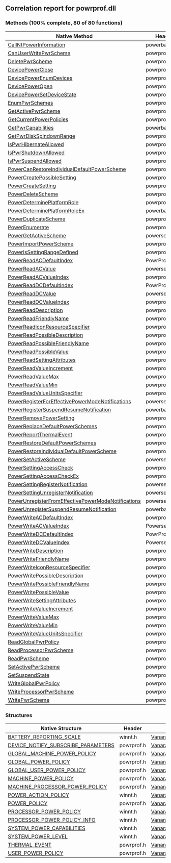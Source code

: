 ## Correlation report for powrprof.dll  
### Methods (100% complete, 80 of 80 functions)  
Native Method | Header | Managed Method  
--- | --- | ---  
[CallNtPowerInformation](http://msdn2.microsoft.com/en-us/library/adc0052d-e2dd-4c55-996c-6af8f5987d79) | powerbase.h | [Vanara.PInvoke.PowrProf.CallNtPowerInformation](https://github.com/dahall/Vanara/search?l=C%23&q=CallNtPowerInformation)  
[CanUserWritePwrScheme](http://msdn2.microsoft.com/en-us/library/3989da98-aa01-4c63-a74c-ce7ba18278c1) | powrprof.h | [Vanara.PInvoke.PowrProf.CanUserWritePwrScheme](https://github.com/dahall/Vanara/search?l=C%23&q=CanUserWritePwrScheme)  
[DeletePwrScheme](http://msdn2.microsoft.com/en-us/library/c9513835-00c4-4260-a8b6-d947539c9dd1) | powrprof.h | [Vanara.PInvoke.PowrProf.DeletePwrScheme](https://github.com/dahall/Vanara/search?l=C%23&q=DeletePwrScheme)  
[DevicePowerClose](http://msdn2.microsoft.com/en-us/library/60f871bc-08b7-41d1-ba37-688ab68fb9b3) | powrprof.h | [Vanara.PInvoke.PowrProf.DevicePowerClose](https://github.com/dahall/Vanara/search?l=C%23&q=DevicePowerClose)  
[DevicePowerEnumDevices](http://msdn2.microsoft.com/en-us/library/bb67634c-69d9-4194-ac27-4f9740d73a1a) | powrprof.h | [Vanara.PInvoke.PowrProf.DevicePowerEnumDevices](https://github.com/dahall/Vanara/search?l=C%23&q=DevicePowerEnumDevices)  
[DevicePowerOpen](http://msdn2.microsoft.com/en-us/library/1f0e8ee6-cd9e-468a-ba9a-f11e17852f89) | powrprof.h | [Vanara.PInvoke.PowrProf.DevicePowerOpen](https://github.com/dahall/Vanara/search?l=C%23&q=DevicePowerOpen)  
[DevicePowerSetDeviceState](http://msdn2.microsoft.com/en-us/library/300842ae-d7d4-42c2-959c-e1713f466d32) | powrprof.h | [Vanara.PInvoke.PowrProf.DevicePowerSetDeviceState](https://github.com/dahall/Vanara/search?l=C%23&q=DevicePowerSetDeviceState)  
[EnumPwrSchemes](http://msdn2.microsoft.com/en-us/library/5e9e10b4-84c3-40ec-8de9-220d13795403) | powrprof.h | [Vanara.PInvoke.PowrProf.EnumPwrSchemes](https://github.com/dahall/Vanara/search?l=C%23&q=EnumPwrSchemes)  
[GetActivePwrScheme](http://msdn2.microsoft.com/en-us/library/2a321372-40ff-4292-8b66-db3f794e5f53) | powrprof.h | [Vanara.PInvoke.PowrProf.GetActivePwrScheme](https://github.com/dahall/Vanara/search?l=C%23&q=GetActivePwrScheme)  
[GetCurrentPowerPolicies](http://msdn2.microsoft.com/en-us/library/9a834fb6-35ae-4d36-885c-0d81cd39e9a6) | powrprof.h | [Vanara.PInvoke.PowrProf.GetCurrentPowerPolicies](https://github.com/dahall/Vanara/search?l=C%23&q=GetCurrentPowerPolicies)  
[GetPwrCapabilities](http://msdn2.microsoft.com/en-us/library/bb5cec5f-8d45-4158-824a-023f92af9b69) | powerbase.h | [Vanara.PInvoke.PowrProf.GetPwrCapabilities](https://github.com/dahall/Vanara/search?l=C%23&q=GetPwrCapabilities)  
[GetPwrDiskSpindownRange](http://msdn2.microsoft.com/en-us/library/c56f679d-512a-4bf9-89dc-8905bba8c6ce) | powrprof.h | [Vanara.PInvoke.PowrProf.GetPwrDiskSpindownRange](https://github.com/dahall/Vanara/search?l=C%23&q=GetPwrDiskSpindownRange)  
[IsPwrHibernateAllowed](http://msdn2.microsoft.com/en-us/library/fe9d06a8-c021-4cf4-9782-04519f370c5b) | powrprof.h | [Vanara.PInvoke.PowrProf.IsPwrHibernateAllowed](https://github.com/dahall/Vanara/search?l=C%23&q=IsPwrHibernateAllowed)  
[IsPwrShutdownAllowed](http://msdn2.microsoft.com/en-us/library/e48d6f67-225b-40f7-902b-0e65112303b9) | powrprof.h | [Vanara.PInvoke.PowrProf.IsPwrShutdownAllowed](https://github.com/dahall/Vanara/search?l=C%23&q=IsPwrShutdownAllowed)  
[IsPwrSuspendAllowed](http://msdn2.microsoft.com/en-us/library/66ef2402-b1b8-432e-b47d-240d255fc907) | powrprof.h | [Vanara.PInvoke.PowrProf.IsPwrSuspendAllowed](https://github.com/dahall/Vanara/search?l=C%23&q=IsPwrSuspendAllowed)  
[PowerCanRestoreIndividualDefaultPowerScheme](http://msdn2.microsoft.com/en-us/library/8f29c993-b237-4302-a48b-05368ead9a44) | powrprof.h | [Vanara.PInvoke.PowrProf.PowerCanRestoreIndividualDefaultPowerScheme](https://github.com/dahall/Vanara/search?l=C%23&q=PowerCanRestoreIndividualDefaultPowerScheme)  
[PowerCreatePossibleSetting](http://msdn2.microsoft.com/en-us/library/a7297dbe-8ea5-4097-a0b3-2740f99acbaf) | powrprof.h | [Vanara.PInvoke.PowrProf.PowerCreatePossibleSetting](https://github.com/dahall/Vanara/search?l=C%23&q=PowerCreatePossibleSetting)  
[PowerCreateSetting](http://msdn2.microsoft.com/en-us/library/84b46096-a83b-4041-8ecb-e95c6189480b) | powrprof.h | [Vanara.PInvoke.PowrProf.PowerCreateSetting](https://github.com/dahall/Vanara/search?l=C%23&q=PowerCreateSetting)  
[PowerDeleteScheme](http://msdn2.microsoft.com/en-us/library/5f9969a1-e598-4ca8-a5b8-f8bb3410223d) | powrprof.h | [Vanara.PInvoke.PowrProf.PowerDeleteScheme](https://github.com/dahall/Vanara/search?l=C%23&q=PowerDeleteScheme)  
[PowerDeterminePlatformRole](http://msdn2.microsoft.com/en-us/library/a0311454-3908-49a6-95c0-c118dca259ac) | powrprof.h | [Vanara.PInvoke.PowrProf.PowerDeterminePlatformRole](https://github.com/dahall/Vanara/search?l=C%23&q=PowerDeterminePlatformRole)  
[PowerDeterminePlatformRoleEx](http://msdn2.microsoft.com/en-us/library/64b597d3-ca7a-4ff7-8527-72c3625147cd) | powerbase.h | [Vanara.PInvoke.PowrProf.PowerDeterminePlatformRoleEx](https://github.com/dahall/Vanara/search?l=C%23&q=PowerDeterminePlatformRoleEx)  
[PowerDuplicateScheme](http://msdn2.microsoft.com/en-us/library/e58dee69-309c-4b52-bf28-f54b300801b9) | powrprof.h | [Vanara.PInvoke.PowrProf.PowerDuplicateScheme](https://github.com/dahall/Vanara/search?l=C%23&q=PowerDuplicateScheme)  
[PowerEnumerate](http://msdn2.microsoft.com/en-us/library/5b2c8263-d916-4909-be56-ec784537bdc3) | powrprof.h | [Vanara.PInvoke.PowrProf.PowerEnumerate](https://github.com/dahall/Vanara/search?l=C%23&q=PowerEnumerate)  
[PowerGetActiveScheme](http://msdn2.microsoft.com/en-us/library/cd72562c-8987-40c1-89c7-04a95b5f1fd0) | powersetting.h | [Vanara.PInvoke.PowrProf.PowerGetActiveScheme](https://github.com/dahall/Vanara/search?l=C%23&q=PowerGetActiveScheme)  
[PowerImportPowerScheme](http://msdn2.microsoft.com/en-us/library/84ba8cb6-13ad-459b-b154-c495aaeb67f3) | powrprof.h | [Vanara.PInvoke.PowrProf.PowerImportPowerScheme](https://github.com/dahall/Vanara/search?l=C%23&q=PowerImportPowerScheme)  
[PowerIsSettingRangeDefined](http://msdn2.microsoft.com/en-us/library/7babaf7b-ecb3-4b29-917e-2ed63bad4a38) | powrprof.h | [Vanara.PInvoke.PowrProf.PowerIsSettingRangeDefined](https://github.com/dahall/Vanara/search?l=C%23&q=PowerIsSettingRangeDefined)  
[PowerReadACDefaultIndex](http://msdn2.microsoft.com/en-us/library/aa372733) | PowrProf.h | [Vanara.PInvoke.PowrProf.PowerReadACDefaultIndex](https://github.com/dahall/Vanara/search?l=C%23&q=PowerReadACDefaultIndex)  
[PowerReadACValue](http://msdn2.microsoft.com/en-us/library/b0afaf75-72cc-48a3-bbf2-0000cb85f2e2) | powersetting.h | [Vanara.PInvoke.PowrProf.PowerReadACValue](https://github.com/dahall/Vanara/search?l=C%23&q=PowerReadACValue)  
[PowerReadACValueIndex](http://msdn2.microsoft.com/en-us/library/e8760e78-78cd-4652-94b1-f42a72df5db2) | powrprof.h | [Vanara.PInvoke.PowrProf.PowerReadACValueIndex](https://github.com/dahall/Vanara/search?l=C%23&q=PowerReadACValueIndex)  
[PowerReadDCDefaultIndex](http://msdn2.microsoft.com/en-us/library/aa372736) | PowrProf.h | [Vanara.PInvoke.PowrProf.PowerReadDCDefaultIndex](https://github.com/dahall/Vanara/search?l=C%23&q=PowerReadDCDefaultIndex)  
[PowerReadDCValue](http://msdn2.microsoft.com/en-us/library/c439c478-e882-41bf-a95a-82d36382174b) | powersetting.h | [Vanara.PInvoke.PowrProf.PowerReadDCValue](https://github.com/dahall/Vanara/search?l=C%23&q=PowerReadDCValue)  
[PowerReadDCValueIndex](http://msdn2.microsoft.com/en-us/library/91ba83bd-3e28-4933-a1ad-0cd8414fee37) | powrprof.h | [Vanara.PInvoke.PowrProf.PowerReadDCValueIndex](https://github.com/dahall/Vanara/search?l=C%23&q=PowerReadDCValueIndex)  
[PowerReadDescription](http://msdn2.microsoft.com/en-us/library/3c264f4f-fd1b-466b-ba76-fe78593a3628) | powrprof.h | [Vanara.PInvoke.PowrProf.PowerReadDescription](https://github.com/dahall/Vanara/search?l=C%23&q=PowerReadDescription)  
[PowerReadFriendlyName](http://msdn2.microsoft.com/en-us/library/e6e46bbf-f9be-4dee-8976-df48bb1ccdf4) | powrprof.h | [Vanara.PInvoke.PowrProf.PowerReadFriendlyName](https://github.com/dahall/Vanara/search?l=C%23&q=PowerReadFriendlyName)  
[PowerReadIconResourceSpecifier](http://msdn2.microsoft.com/en-us/library/d9454acd-7a4a-4f54-b614-beee8763f1ef) | powrprof.h | [Vanara.PInvoke.PowrProf.PowerReadIconResourceSpecifier](https://github.com/dahall/Vanara/search?l=C%23&q=PowerReadIconResourceSpecifier)  
[PowerReadPossibleDescription](http://msdn2.microsoft.com/en-us/library/e803dc6b-706a-49fc-8c8d-ba9b0ccf8491) | powrprof.h | [Vanara.PInvoke.PowrProf.PowerReadPossibleDescription](https://github.com/dahall/Vanara/search?l=C%23&q=PowerReadPossibleDescription)  
[PowerReadPossibleFriendlyName](http://msdn2.microsoft.com/en-us/library/38f3c5f4-ec65-47f0-b15c-36cd2b1e2813) | powrprof.h | [Vanara.PInvoke.PowrProf.PowerReadPossibleFriendlyName](https://github.com/dahall/Vanara/search?l=C%23&q=PowerReadPossibleFriendlyName)  
[PowerReadPossibleValue](http://msdn2.microsoft.com/en-us/library/453f3db0-537d-4f24-a62c-d12b44b5e019) | powrprof.h | [Vanara.PInvoke.PowrProf.PowerReadPossibleValue](https://github.com/dahall/Vanara/search?l=C%23&q=PowerReadPossibleValue)  
[PowerReadSettingAttributes](http://msdn2.microsoft.com/en-us/library/9f430da2-7c8d-43e2-ab8a-d9af1bb7538f) | powrprof.h | [Vanara.PInvoke.PowrProf.PowerReadSettingAttributes](https://github.com/dahall/Vanara/search?l=C%23&q=PowerReadSettingAttributes)  
[PowerReadValueIncrement](http://msdn2.microsoft.com/en-us/library/f5aa19c5-67ea-4a87-be87-b3bf3d9dd5a4) | powrprof.h | [Vanara.PInvoke.PowrProf.PowerReadValueIncrement](https://github.com/dahall/Vanara/search?l=C%23&q=PowerReadValueIncrement)  
[PowerReadValueMax](http://msdn2.microsoft.com/en-us/library/577c7726-cba5-492b-9c9b-bbd815a70ddf) | powrprof.h | [Vanara.PInvoke.PowrProf.PowerReadValueMax](https://github.com/dahall/Vanara/search?l=C%23&q=PowerReadValueMax)  
[PowerReadValueMin](http://msdn2.microsoft.com/en-us/library/4a28cc2e-359b-45b3-8d2f-2f88baebb9c1) | powrprof.h | [Vanara.PInvoke.PowrProf.PowerReadValueMin](https://github.com/dahall/Vanara/search?l=C%23&q=PowerReadValueMin)  
[PowerReadValueUnitsSpecifier](http://msdn2.microsoft.com/en-us/library/48ad80b7-f89a-4dad-a991-056ce41d6975) | powrprof.h | [Vanara.PInvoke.PowrProf.PowerReadValueUnitsSpecifier](https://github.com/dahall/Vanara/search?l=C%23&q=PowerReadValueUnitsSpecifier)  
[PowerRegisterForEffectivePowerModeNotifications](http://msdn2.microsoft.com/en-us/library/3C87643F-A8DA-4230-A216-8F46629BB6FB) | powersetting.h | [Vanara.PInvoke.PowrProf.PowerRegisterForEffectivePowerModeNotifications](https://github.com/dahall/Vanara/search?l=C%23&q=PowerRegisterForEffectivePowerModeNotifications)  
[PowerRegisterSuspendResumeNotification](http://msdn2.microsoft.com/en-us/library/3b39ec3a-417c-4ce4-a581-ed967f1baec9) | powerbase.h | [Vanara.PInvoke.PowrProf.PowerRegisterSuspendResumeNotification](https://github.com/dahall/Vanara/search?l=C%23&q=PowerRegisterSuspendResumeNotification)  
[PowerRemovePowerSetting](http://msdn2.microsoft.com/en-us/library/f78e3dfa-549c-4536-a486-cafc43717ee9) | powrprof.h | [Vanara.PInvoke.PowrProf.PowerRemovePowerSetting](https://github.com/dahall/Vanara/search?l=C%23&q=PowerRemovePowerSetting)  
[PowerReplaceDefaultPowerSchemes](http://msdn2.microsoft.com/en-us/library/0d028ed9-3505-4f08-b064-14cbc8172ce0) | powrprof.h | [Vanara.PInvoke.PowrProf.PowerReplaceDefaultPowerSchemes](https://github.com/dahall/Vanara/search?l=C%23&q=PowerReplaceDefaultPowerSchemes)  
[PowerReportThermalEvent](http://msdn2.microsoft.com/en-us/library/DD3DE1B2-17C1-4FF8-9DF8-BEF35933D913) | powrprof.h | [Vanara.PInvoke.PowrProf.PowerReportThermalEvent](https://github.com/dahall/Vanara/search?l=C%23&q=PowerReportThermalEvent)  
[PowerRestoreDefaultPowerSchemes](http://msdn2.microsoft.com/en-us/library/6d0a6167-34de-439b-afb4-2536c715905c) | powrprof.h | [Vanara.PInvoke.PowrProf.PowerRestoreDefaultPowerSchemes](https://github.com/dahall/Vanara/search?l=C%23&q=PowerRestoreDefaultPowerSchemes)  
[PowerRestoreIndividualDefaultPowerScheme](http://msdn2.microsoft.com/en-us/library/f1a9cfb1-1b56-4873-994b-7fe929fdc86c) | powrprof.h | [Vanara.PInvoke.PowrProf.PowerRestoreIndividualDefaultPowerScheme](https://github.com/dahall/Vanara/search?l=C%23&q=PowerRestoreIndividualDefaultPowerScheme)  
[PowerSetActiveScheme](http://msdn2.microsoft.com/en-us/library/e56bc3f4-2141-4be7-8479-12f8d59971af) | powersetting.h | [Vanara.PInvoke.PowrProf.PowerSetActiveScheme](https://github.com/dahall/Vanara/search?l=C%23&q=PowerSetActiveScheme)  
[PowerSettingAccessCheck](http://msdn2.microsoft.com/en-us/library/0b89c189-b162-44d4-aa50-d78385e40c27) | powrprof.h | [Vanara.PInvoke.PowrProf.PowerSettingAccessCheck](https://github.com/dahall/Vanara/search?l=C%23&q=PowerSettingAccessCheck)  
[PowerSettingAccessCheckEx](http://msdn2.microsoft.com/en-us/library/dad9cca9-5961-48b5-b7d0-4828eca3364b) | powrprof.h | [Vanara.PInvoke.PowrProf.PowerSettingAccessCheckEx](https://github.com/dahall/Vanara/search?l=C%23&q=PowerSettingAccessCheckEx)  
[PowerSettingRegisterNotification](http://msdn2.microsoft.com/en-us/library/0fbca717-2367-4407-8094-3eb2b717b59c) | powersetting.h | [Vanara.PInvoke.PowrProf.PowerSettingRegisterNotification](https://github.com/dahall/Vanara/search?l=C%23&q=PowerSettingRegisterNotification)  
[PowerSettingUnregisterNotification](http://msdn2.microsoft.com/en-us/library/9853c347-4528-43bb-8326-13bcd819b8a6) | powersetting.h | [Vanara.PInvoke.PowrProf.PowerSettingUnregisterNotification](https://github.com/dahall/Vanara/search?l=C%23&q=PowerSettingUnregisterNotification)  
[PowerUnregisterFromEffectivePowerModeNotifications](http://msdn2.microsoft.com/en-us/library/6E9AB09B-B082-406C-8F2D-43BEA04C19E0) | powersetting.h | [Vanara.PInvoke.PowrProf.PowerUnregisterFromEffectivePowerModeNotifications](https://github.com/dahall/Vanara/search?l=C%23&q=PowerUnregisterFromEffectivePowerModeNotifications)  
[PowerUnregisterSuspendResumeNotification](http://msdn2.microsoft.com/en-us/library/5680e6bd-1694-4d5f-94ea-41b24149c741) | powerbase.h | [Vanara.PInvoke.PowrProf.PowerUnregisterSuspendResumeNotification](https://github.com/dahall/Vanara/search?l=C%23&q=PowerUnregisterSuspendResumeNotification)  
[PowerWriteACDefaultIndex](http://msdn2.microsoft.com/en-us/library/37fd6ddd-3b63-47c8-8ede-63d7e589523d) | powrprof.h | [Vanara.PInvoke.PowrProf.PowerWriteACDefaultIndex](https://github.com/dahall/Vanara/search?l=C%23&q=PowerWriteACDefaultIndex)  
[PowerWriteACValueIndex](http://msdn2.microsoft.com/en-us/library/aa372765) | Powersetting.h; | [Vanara.PInvoke.PowrProf.PowerWriteACValueIndex](https://github.com/dahall/Vanara/search?l=C%23&q=PowerWriteACValueIndex)  
[PowerWriteDCDefaultIndex](http://msdn2.microsoft.com/en-us/library/aa372767) | PowrProf.h | [Vanara.PInvoke.PowrProf.PowerWriteDCDefaultIndex](https://github.com/dahall/Vanara/search?l=C%23&q=PowerWriteDCDefaultIndex)  
[PowerWriteDCValueIndex](http://msdn2.microsoft.com/en-us/library/aa372769) | Powersetting.h; | [Vanara.PInvoke.PowrProf.PowerWriteDCValueIndex](https://github.com/dahall/Vanara/search?l=C%23&q=PowerWriteDCValueIndex)  
[PowerWriteDescription](http://msdn2.microsoft.com/en-us/library/42ee26ac-1a9c-4390-92e8-879b401168c7) | powrprof.h | [Vanara.PInvoke.PowrProf.PowerWriteDescription](https://github.com/dahall/Vanara/search?l=C%23&q=PowerWriteDescription)  
[PowerWriteFriendlyName](http://msdn2.microsoft.com/en-us/library/3d81f634-8095-49c6-a5fe-6fe5e33bf0aa) | powrprof.h | [Vanara.PInvoke.PowrProf.PowerWriteFriendlyName](https://github.com/dahall/Vanara/search?l=C%23&q=PowerWriteFriendlyName)  
[PowerWriteIconResourceSpecifier](http://msdn2.microsoft.com/en-us/library/968b068a-f62a-4148-b96c-48f47218f368) | powrprof.h | [Vanara.PInvoke.PowrProf.PowerWriteIconResourceSpecifier](https://github.com/dahall/Vanara/search?l=C%23&q=PowerWriteIconResourceSpecifier)  
[PowerWritePossibleDescription](http://msdn2.microsoft.com/en-us/library/5dce4dc1-d8af-41b8-bef0-8f11b246960f) | powrprof.h | [Vanara.PInvoke.PowrProf.PowerWritePossibleDescription](https://github.com/dahall/Vanara/search?l=C%23&q=PowerWritePossibleDescription)  
[PowerWritePossibleFriendlyName](http://msdn2.microsoft.com/en-us/library/981e813b-f3c8-44d2-ac1f-ca74f4795c85) | powrprof.h | [Vanara.PInvoke.PowrProf.PowerWritePossibleFriendlyName](https://github.com/dahall/Vanara/search?l=C%23&q=PowerWritePossibleFriendlyName)  
[PowerWritePossibleValue](http://msdn2.microsoft.com/en-us/library/1c1e2707-fe5e-4199-85c9-c30deca917c5) | powrprof.h | [Vanara.PInvoke.PowrProf.PowerWritePossibleValue](https://github.com/dahall/Vanara/search?l=C%23&q=PowerWritePossibleValue)  
[PowerWriteSettingAttributes](http://msdn2.microsoft.com/en-us/library/9c18f79a-809b-4e48-a749-5de061566362) | powrprof.h | [Vanara.PInvoke.PowrProf.PowerWriteSettingAttributes](https://github.com/dahall/Vanara/search?l=C%23&q=PowerWriteSettingAttributes)  
[PowerWriteValueIncrement](http://msdn2.microsoft.com/en-us/library/8de6b470-dc6c-4539-8766-3c07a2700cf8) | powrprof.h | [Vanara.PInvoke.PowrProf.PowerWriteValueIncrement](https://github.com/dahall/Vanara/search?l=C%23&q=PowerWriteValueIncrement)  
[PowerWriteValueMax](http://msdn2.microsoft.com/en-us/library/5a633d49-0d25-4073-b7a7-d1bdef1b8697) | powrprof.h | [Vanara.PInvoke.PowrProf.PowerWriteValueMax](https://github.com/dahall/Vanara/search?l=C%23&q=PowerWriteValueMax)  
[PowerWriteValueMin](http://msdn2.microsoft.com/en-us/library/a50861f7-4236-4692-839a-071081e09ccf) | powrprof.h | [Vanara.PInvoke.PowrProf.PowerWriteValueMin](https://github.com/dahall/Vanara/search?l=C%23&q=PowerWriteValueMin)  
[PowerWriteValueUnitsSpecifier](http://msdn2.microsoft.com/en-us/library/d9a81077-23e8-4bae-8e70-ffaaaf1ecda3) | powrprof.h | [Vanara.PInvoke.PowrProf.PowerWriteValueUnitsSpecifier](https://github.com/dahall/Vanara/search?l=C%23&q=PowerWriteValueUnitsSpecifier)  
[ReadGlobalPwrPolicy](http://msdn2.microsoft.com/en-us/library/65da3d9f-b688-4d41-9da0-05159297d169) | powrprof.h | [Vanara.PInvoke.PowrProf.ReadGlobalPwrPolicy](https://github.com/dahall/Vanara/search?l=C%23&q=ReadGlobalPwrPolicy)  
[ReadProcessorPwrScheme](http://msdn2.microsoft.com/en-us/library/740095a7-9def-48a3-9cbb-1da91b052321) | powrprof.h | [Vanara.PInvoke.PowrProf.ReadProcessorPwrScheme](https://github.com/dahall/Vanara/search?l=C%23&q=ReadProcessorPwrScheme)  
[ReadPwrScheme](http://msdn2.microsoft.com/en-us/library/a8d93820-b652-4358-8039-8987fac95dca) | powrprof.h | [Vanara.PInvoke.PowrProf.ReadPwrScheme](https://github.com/dahall/Vanara/search?l=C%23&q=ReadPwrScheme)  
[SetActivePwrScheme](http://msdn2.microsoft.com/en-us/library/f449ff0d-5c22-4c6d-8c88-dc18258a8c6d) | powrprof.h | [Vanara.PInvoke.PowrProf.SetActivePwrScheme](https://github.com/dahall/Vanara/search?l=C%23&q=SetActivePwrScheme)  
[SetSuspendState](http://msdn2.microsoft.com/en-us/library/63cb6574-8c0d-4bcb-832c-7088447a5c04) | powrprof.h | [Vanara.PInvoke.PowrProf.SetSuspendState](https://github.com/dahall/Vanara/search?l=C%23&q=SetSuspendState)  
[WriteGlobalPwrPolicy](http://msdn2.microsoft.com/en-us/library/293dc3a5-5e6b-4709-8439-67d2339740e7) | powrprof.h | [Vanara.PInvoke.PowrProf.WriteGlobalPwrPolicy](https://github.com/dahall/Vanara/search?l=C%23&q=WriteGlobalPwrPolicy)  
[WriteProcessorPwrScheme](http://msdn2.microsoft.com/en-us/library/70e18f50-4774-4a7c-8fe0-7fd6a54aaa90) | powrprof.h | [Vanara.PInvoke.PowrProf.WriteProcessorPwrScheme](https://github.com/dahall/Vanara/search?l=C%23&q=WriteProcessorPwrScheme)  
[WritePwrScheme](http://msdn2.microsoft.com/en-us/library/b9233601-6848-41c4-bb58-27decad60ba5) | powrprof.h | [Vanara.PInvoke.PowrProf.WritePwrScheme](https://github.com/dahall/Vanara/search?l=C%23&q=WritePwrScheme)  
### Structures  
Native Structure | Header | Managed Structure  
--- | --- | ---  
[BATTERY_REPORTING_SCALE](http://msdn2.microsoft.com/en-us/library/91834159-e837-407b-8c9e-fbbcf9f208ef) | winnt.h | [Vanara.PInvoke.PowrProf.BATTERY_REPORTING_SCALE](https://github.com/dahall/Vanara/search?l=C%23&q=BATTERY_REPORTING_SCALE)  
[DEVICE_NOTIFY_SUBSCRIBE_PARAMETERS](http://msdn2.microsoft.com/en-us/library/749F7C6F-1A42-43DE-921E-C3654034570D) | powrprof.h | [Vanara.PInvoke.PowrProf.DEVICE_NOTIFY_SUBSCRIBE_PARAMETERS](https://github.com/dahall/Vanara/search?l=C%23&q=DEVICE_NOTIFY_SUBSCRIBE_PARAMETERS)  
[GLOBAL_MACHINE_POWER_POLICY](http://msdn2.microsoft.com/en-us/library/79b57da4-0125-427b-aec7-7ca4c9bfb870) | powrprof.h | [Vanara.PInvoke.PowrProf.GLOBAL_MACHINE_POWER_POLICY](https://github.com/dahall/Vanara/search?l=C%23&q=GLOBAL_MACHINE_POWER_POLICY)  
[GLOBAL_POWER_POLICY](http://msdn2.microsoft.com/en-us/library/5c177093-0c16-4a84-9212-f2376de6965b) | powrprof.h | [Vanara.PInvoke.PowrProf.GLOBAL_POWER_POLICY](https://github.com/dahall/Vanara/search?l=C%23&q=GLOBAL_POWER_POLICY)  
[GLOBAL_USER_POWER_POLICY](http://msdn2.microsoft.com/en-us/library/0e89ae66-a889-4929-b028-125fcef5c89c) | powrprof.h | [Vanara.PInvoke.PowrProf.GLOBAL_USER_POWER_POLICY](https://github.com/dahall/Vanara/search?l=C%23&q=GLOBAL_USER_POWER_POLICY)  
[MACHINE_POWER_POLICY](http://msdn2.microsoft.com/en-us/library/41dca573-a73d-430c-9bd3-083e72aecbdc) | powrprof.h | [Vanara.PInvoke.PowrProf.MACHINE_POWER_POLICY](https://github.com/dahall/Vanara/search?l=C%23&q=MACHINE_POWER_POLICY)  
[MACHINE_PROCESSOR_POWER_POLICY](http://msdn2.microsoft.com/en-us/library/54403b81-97bc-4f2b-8721-48c9f69e2773) | powrprof.h | [Vanara.PInvoke.PowrProf.MACHINE_PROCESSOR_POWER_POLICY](https://github.com/dahall/Vanara/search?l=C%23&q=MACHINE_PROCESSOR_POWER_POLICY)  
[POWER_ACTION_POLICY](http://msdn2.microsoft.com/en-us/library/70739f46-54be-4748-8993-ffee3b2a8b6c) | winnt.h | [Vanara.PInvoke.PowrProf.POWER_ACTION_POLICY](https://github.com/dahall/Vanara/search?l=C%23&q=POWER_ACTION_POLICY)  
[POWER_POLICY](http://msdn2.microsoft.com/en-us/library/ba49fca6-04b6-4627-a653-07c3fc0dab22) | powrprof.h | [Vanara.PInvoke.PowrProf.POWER_POLICY](https://github.com/dahall/Vanara/search?l=C%23&q=POWER_POLICY)  
[PROCESSOR_POWER_POLICY](http://msdn2.microsoft.com/en-us/library/ea1eae62-26b4-4f5d-a9ca-0a7bb463b90a) | winnt.h | [Vanara.PInvoke.PowrProf.PROCESSOR_POWER_POLICY](https://github.com/dahall/Vanara/search?l=C%23&q=PROCESSOR_POWER_POLICY)  
[PROCESSOR_POWER_POLICY_INFO](http://msdn2.microsoft.com/en-us/library/9d29aec0-ba22-46be-b429-d6dfd2191b98) | winnt.h | [Vanara.PInvoke.PowrProf.PROCESSOR_POWER_POLICY_INFO](https://github.com/dahall/Vanara/search?l=C%23&q=PROCESSOR_POWER_POLICY_INFO)  
[SYSTEM_POWER_CAPABILITIES](http://msdn2.microsoft.com/en-us/library/aa0af56e-59b3-4d0d-b356-a4046d8754ef) | winnt.h | [Vanara.PInvoke.PowrProf.SYSTEM_POWER_CAPABILITIES](https://github.com/dahall/Vanara/search?l=C%23&q=SYSTEM_POWER_CAPABILITIES)  
[SYSTEM_POWER_LEVEL](http://msdn2.microsoft.com/en-us/library/4efa847d-92da-4cf7-95c2-c329de1691f4) | winnt.h | [Vanara.PInvoke.PowrProf.SYSTEM_POWER_LEVEL](https://github.com/dahall/Vanara/search?l=C%23&q=SYSTEM_POWER_LEVEL)  
[THERMAL_EVENT](http://msdn2.microsoft.com/en-us/library/80B6A494-AED6-4EF0-8B69-4AA5DA6BCBB3) | powrprof.h | [Vanara.PInvoke.PowrProf.THERMAL_EVENT](https://github.com/dahall/Vanara/search?l=C%23&q=THERMAL_EVENT)  
[USER_POWER_POLICY](http://msdn2.microsoft.com/en-us/library/616c45f6-ec80-42d9-a485-e9e778f2b971) | powrprof.h | [Vanara.PInvoke.PowrProf.USER_POWER_POLICY](https://github.com/dahall/Vanara/search?l=C%23&q=USER_POWER_POLICY)  
